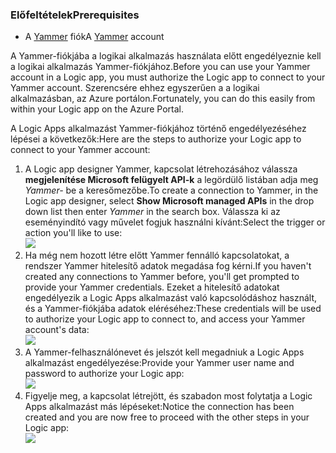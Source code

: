 ### <a name="prerequisites"></a><span data-ttu-id="233f8-101">Előfeltételek</span><span class="sxs-lookup"><span data-stu-id="233f8-101">Prerequisites</span></span>
* <span data-ttu-id="233f8-102">A [Yammer](https://www.yammer.com/) fiók</span><span class="sxs-lookup"><span data-stu-id="233f8-102">A [Yammer](https://www.yammer.com/) account</span></span> 

<span data-ttu-id="233f8-103">A Yammer-fiókjába a logikai alkalmazás használata előtt engedélyeznie kell a logikai alkalmazás Yammer-fiókjához.</span><span class="sxs-lookup"><span data-stu-id="233f8-103">Before you can use your Yammer account in a Logic app, you must authorize the Logic app to connect to your Yammer account.</span></span> <span data-ttu-id="233f8-104">Szerencsére ehhez egyszerűen a a logikai alkalmazásban, az Azure portálon.</span><span class="sxs-lookup"><span data-stu-id="233f8-104">Fortunately, you can do this easily from within your Logic app on the Azure Portal.</span></span> 

<span data-ttu-id="233f8-105">A Logic Apps alkalmazást Yammer-fiókjához történő engedélyezéséhez lépései a következők:</span><span class="sxs-lookup"><span data-stu-id="233f8-105">Here are the steps to authorize your Logic app to connect to your Yammer account:</span></span>

1. <span data-ttu-id="233f8-106">A Logic app designer Yammer, kapcsolat létrehozásához válassza **megjelenítése Microsoft felügyelt API-k** a legördülő listában adja meg *Yammer-* be a keresőmezőbe.</span><span class="sxs-lookup"><span data-stu-id="233f8-106">To create a connection to Yammer, in the Logic app designer, select **Show Microsoft managed APIs** in the drop down list then enter *Yammer* in the search box.</span></span> <span data-ttu-id="233f8-107">Válassza ki az eseményindító vagy művelet fogjuk használni kívánt:</span><span class="sxs-lookup"><span data-stu-id="233f8-107">Select the trigger or action you'll like to use:</span></span>  
   ![](./media/connectors-create-api-yammer/yammer-1.png)
2. <span data-ttu-id="233f8-108">Ha még nem hozott létre előtt Yammer fennálló kapcsolatokat, a rendszer Yammer hitelesítő adatok megadása fog kérni.</span><span class="sxs-lookup"><span data-stu-id="233f8-108">If you haven't created any connections to Yammer before, you'll get prompted to provide your Yammer credentials.</span></span> <span data-ttu-id="233f8-109">Ezeket a hitelesítő adatokat engedélyezik a Logic Apps alkalmazást való kapcsolódáshoz használt, és a Yammer-fiókjába adatok eléréséhez:</span><span class="sxs-lookup"><span data-stu-id="233f8-109">These credentials will be used to authorize your Logic app to connect to, and access your Yammer account's data:</span></span>  
   ![](./media/connectors-create-api-yammer/yammer-2.png)
3. <span data-ttu-id="233f8-110">A Yammer-felhasználónevet és jelszót kell megadniuk a Logic Apps alkalmazást engedélyezése:</span><span class="sxs-lookup"><span data-stu-id="233f8-110">Provide your Yammer user name and password to authorize your Logic app:</span></span>  
   ![](./media/connectors-create-api-yammer/yammer-3.png)   
4. <span data-ttu-id="233f8-111">Figyelje meg, a kapcsolat létrejött, és szabadon most folytatja a Logic Apps alkalmazást más lépéseket:</span><span class="sxs-lookup"><span data-stu-id="233f8-111">Notice the connection has been created and you are now free to proceed with the other steps in your Logic app:</span></span>  
   ![](./media/connectors-create-api-yammer/yammer-4.png)   

